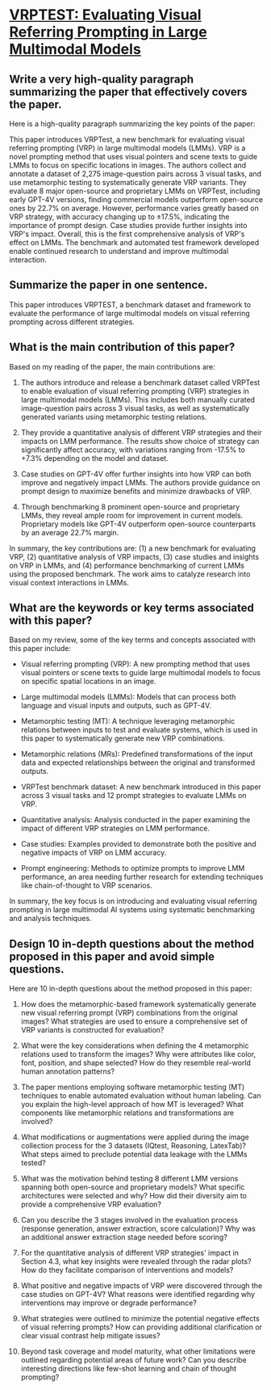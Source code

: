 # [VRPTEST: Evaluating Visual Referring Prompting in Large Multimodal   Models](https://arxiv.org/abs/2312.04087)

## Write a very high-quality paragraph summarizing the paper that effectively covers the paper.

 Here is a high-quality paragraph summarizing the key points of the paper:

This paper introduces VRPTest, a new benchmark for evaluating visual referring prompting (VRP) in large multimodal models (LMMs). VRP is a novel prompting method that uses visual pointers and scene texts to guide LMMs to focus on specific locations in images. The authors collect and annotate a dataset of 2,275 image-question pairs across 3 visual tasks, and use metamorphic testing to systematically generate VRP variants. They evaluate 8 major open-source and proprietary LMMs on VRPTest, including early GPT-4V versions, finding commercial models outperform open-source ones by 22.7% on average. However, performance varies greatly based on VRP strategy, with accuracy changing up to ±17.5\%, indicating the importance of prompt design. Case studies provide further insights into VRP's impact. Overall, this is the first comprehensive analysis of VRP's effect on LMMs. The benchmark and automated test framework developed enable continued research to understand and improve multimodal interaction.


## Summarize the paper in one sentence.

 This paper introduces VRPTEST, a benchmark dataset and framework to evaluate the performance of large multimodal models on visual referring prompting across different strategies.


## What is the main contribution of this paper?

 Based on my reading of the paper, the main contributions are:

1) The authors introduce and release a benchmark dataset called VRPTest to enable evaluation of visual referring prompting (VRP) strategies in large multimodal models (LMMs). This includes both manually curated image-question pairs across 3 visual tasks, as well as systematically generated variants using metamorphic testing relations.

2) They provide a quantitative analysis of different VRP strategies and their impacts on LMM performance. The results show choice of strategy can significantly affect accuracy, with variations ranging from -17.5% to +7.3% depending on the model and dataset.

3) Case studies on GPT-4V offer further insights into how VRP can both improve and negatively impact LMMs. The authors provide guidance on prompt design to maximize benefits and minimize drawbacks of VRP. 

4) Through benchmarking 8 prominent open-source and proprietary LMMs, they reveal ample room for improvement in current models. Proprietary models like GPT-4V outperform open-source counterparts by an average 22.7% margin.

In summary, the key contributions are: (1) a new benchmark for evaluating VRP, (2) quantitative analysis of VRP impacts, (3) case studies and insights on VRP in LMMs, and (4) performance benchmarking of current LMMs using the proposed benchmark. The work aims to catalyze research into visual context interactions in LMMs.


## What are the keywords or key terms associated with this paper?

 Based on my review, some of the key terms and concepts associated with this paper include:

- Visual referring prompting (VRP): A new prompting method that uses visual pointers or scene texts to guide large multimodal models to focus on specific spatial locations in an image.

- Large multimodal models (LMMs): Models that can process both language and visual inputs and outputs, such as GPT-4V.

- Metamorphic testing (MT): A technique leveraging metamorphic relations between inputs to test and evaluate systems, which is used in this paper to systematically generate new VRP combinations.

- Metamorphic relations (MRs): Predefined transformations of the input data and expected relationships between the original and transformed outputs. 

- VRPTest benchmark dataset: A new benchmark introduced in this paper across 3 visual tasks and 12 prompt strategies to evaluate LMMs on VRP.

- Quantitative analysis: Analysis conducted in the paper examining the impact of different VRP strategies on LMM performance.

- Case studies: Examples provided to demonstrate both the positive and negative impacts of VRP on LMM accuracy.

- Prompt engineering: Methods to optimize prompts to improve LMM performance, an area needing further research for extending techniques like chain-of-thought to VRP scenarios.

In summary, the key focus is on introducing and evaluating visual referring prompting in large multimodal AI systems using systematic benchmarking and analysis techniques.


## Design 10 in-depth questions about the method proposed in this paper and avoid simple questions.

 Here are 10 in-depth questions about the method proposed in this paper:

1. How does the metamorphic-based framework systematically generate new visual referring prompt (VRP) combinations from the original images? What strategies are used to ensure a comprehensive set of VRP variants is constructed for evaluation?

2. What were the key considerations when defining the 4 metamorphic relations used to transform the images? Why were attributes like color, font, position, and shape selected? How do they resemble real-world human annotation patterns?  

3. The paper mentions employing software metamorphic testing (MT) techniques to enable automated evaluation without human labeling. Can you explain the high-level approach of how MT is leveraged? What components like metamorphic relations and transformations are involved?

4. What modifications or augmentations were applied during the image collection process for the 3 datasets (IQtest, Reasoning, LatexTab)? What steps aimed to preclude potential data leakage with the LMMs tested?

5. What was the motivation behind testing 8 different LMM versions spanning both open-source and proprietary models? What specific architectures were selected and why? How did their diversity aim to provide a comprehensive VRP evaluation?  

6. Can you describe the 3 stages involved in the evaluation process (response generation, answer extraction, score calculation)? Why was an additional answer extraction stage needed before scoring?

7. For the quantitative analysis of different VRP strategies' impact in Section 4.3, what key insights were revealed through the radar plots? How do they facilitate comparison of interventions and models?

8. What positive and negative impacts of VRP were discovered through the case studies on GPT-4V? What reasons were identified regarding why interventions may improve or degrade performance?  

9. What strategies were outlined to minimize the potential negative effects of visual referring prompts? How can providing additional clarification or clear visual contrast help mitigate issues?

10. Beyond task coverage and model maturity, what other limitations were outlined regarding potential areas of future work? Can you describe interesting directions like few-shot learning and chain of thought prompting?
